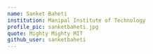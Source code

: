 ```yaml
---
name: Sanket Baheti
institution: Manipal Institute of Technology
profile_pic: sanketbaheti.jpg
quote: Mighty Mighty MIT 
github_user: sanketbaheti
---
```

